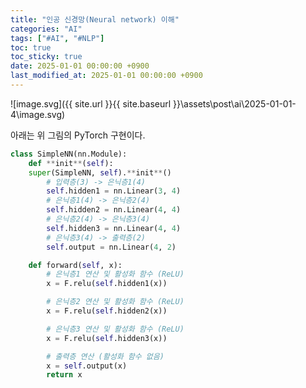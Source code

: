 ```yaml
---
title: "인공 신경망(Neural network) 이해"
categories: "AI"
tags: ["#AI", "#NLP"]
toc: true
toc_sticky: true
date: 2025-01-01 00:00:00 +0900
last_modified_at: 2025-01-01 00:00:00 +0900
---
```

![image.svg]({{ site.url }}{{ site.baseurl }}\assets\post\ai\2025-01-01-4\image.svg)

아래는 위 그림의 PyTorch 구현이다.

```python
class SimpleNN(nn.Module):
	def **init**(self):
	super(SimpleNN, self).**init**()
		# 입력층(3) -> 은닉층1(4)
		self.hidden1 = nn.Linear(3, 4)
		# 은닉층1(4) -> 은닉층2(4)
		self.hidden2 = nn.Linear(4, 4)
		# 은닉층2(4) -> 은닉층3(4)
		self.hidden3 = nn.Linear(4, 4)
		# 은닉층3(4) -> 출력층(2)
		self.output = nn.Linear(4, 2)

	def forward(self, x):
		# 은닉층1 연산 및 활성화 함수 (ReLU)
		x = F.relu(self.hidden1(x))

		# 은닉층2 연산 및 활성화 함수 (ReLU)
		x = F.relu(self.hidden2(x))

		# 은닉층3 연산 및 활성화 함수 (ReLU)
		x = F.relu(self.hidden3(x))

		# 출력층 연산 (활성화 함수 없음)
		x = self.output(x)
		return x
```

